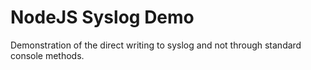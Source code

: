 # NodeJS Syslog Demo

Demonstration of the direct writing to syslog and not through standard console methods.
